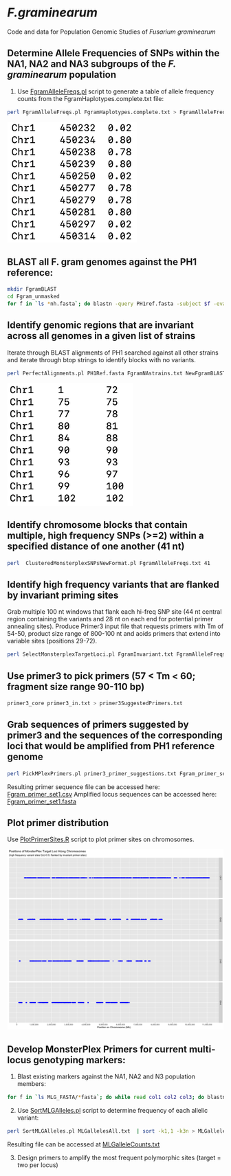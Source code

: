 # _F.graminearum_
Code and data for Population Genomic Studies of _Fusarium graminearum_

## Determine Allele Frequencies of SNPs within the NA1, NA2 and NA3 subgroups of the _F. graminearum_ population
1. Use [FgramAlleleFreqs.pl](/scripts/FgramAlleleFreqs.pl) script to generate a table of allele frequency counts from the FgramHaplotypes.complete.txt file:
```bash
perl FgramAlleleFreqs.pl FgramHaplotypes.complete.txt > FgramAlleleFreqs.txt
```
![FgramAlleleFreqs.png](/data/FgramAlleleFreqs.png)

## BLAST all F. gram genomes against the PH1 reference:
```bash
mkdir FgramBLAST
cd Fgram_unmasked
for f in `ls *nh.fasta`; do blastn -query PH1ref.fasta -subject $f -evalue 1e-20 -max_target_seqs 20000 -outfmt '6 qseqid sseqid qstart qend sstart send btop' > ../FgramBLAST/PH1.${f/_*/}.BLAST; done
```
## Identify genomic regions that are invariant across all genomes in a given list of strains
Iterate through BLAST alignments of PH1 searched against all other strains and iterate through btop strings to identify blocks with no variants.
```bash
perl PerfectAlignments.pl PH1Ref.fasta FgramNAstrains.txt NewFgramBLAST > FgramInvariant.txt
```
![FgramInvariant.png](/data/FgramInvariant.png)

## Identify chromosome blocks that contain multiple, high frequency SNPs (>=2) within a specified distance of one another (41 nt)
```bash
perl  ClusteredMonsterplexSNPsNewFormat.pl FgramAlleleFreqs.txt 41
```
## Identify high frequency variants that are flanked by invariant priming sites
Grab multiple 100 nt windows that flank each hi-freq SNP site (44 nt central region containing the variants and 28 nt on each end for potential primer annealing sites). Produce Primer3 input file that requests primers with Tm of 54-50, product size range of 800-100 nt and aoids primers that extend into variable sites (positions 29-72).
```bash
perl SelectMonsterplexTargetLoci.pl FgramInvariant.txt FgramAlleleFreqs.txt ClusteredHiFreqSNPs.txt 50 > MPlex_target_candidates.txt
```
## Use primer3 to pick primers (57 < Tm < 60; fragment size range 90-110 bp)
```bash
primer3_core primer3_in.txt > primer3SuggestedPrimers.txt
```
## Grab sequences of primers suggested by primer3 and the sequences of the corresponding loci that would be amplified from PH1 reference genome
```bash
perl PickMPlexPrimers.pl primer3_primer_suggestions.txt Fgram_primer_set1
```
Resulting primer sequence file can be accessed here: [Fgram_primer_set1.csv](/data/Fgram_primer_set1.csv)
Amplified locus sequences can be accessed here: [Fgram_primer_set1.fasta](/data/Fgram_primer_set1.fasta)

## Plot primer distribution
Use [PlotPrimerSites.R](/scripts/PlotPrimerSites.R) script to plot primer sites on chromosomes.

![MonsterPlexTargets.png](/data/MonsterPlexTargets.png)

## Develop MonsterPlex Primers for current multi-locus genotyping markers:
1. Blast existing markers against the NA1, NA2 and N3 population members:
```bash
for f in `ls MLG_FASTA/*fasta`; do while read col1 col2 col3; do blastn -query $f -subject Documents/FGRAM/FgramFasta/${col1}_nh_masked.fasta -outfmt '6 qseqid sseqid qlen qstart qend sstart send btop' | awk '$5 - $4 == $3 - 1 {print $1, $8}'; done < FgramNAstrains.txt; done > MLGallelesAll.txt
```
2. Use [SortMLGAlleles.pl](/scripts/SortMLGAlleles.pl) script to determine frequency of each allelic variant:
```bash
perl SortMLGAlleles.pl MLGallelesAll.txt  | sort -k1,1 -k3n > MLGalleleCounts.txt
```
Resulting file can be accessed at [MLGalleleCounts.txt](/data/MLGalleleCounts.txt)

3. Design primers to amplify the most frequent polymorphic sites (target = two per locus) 
